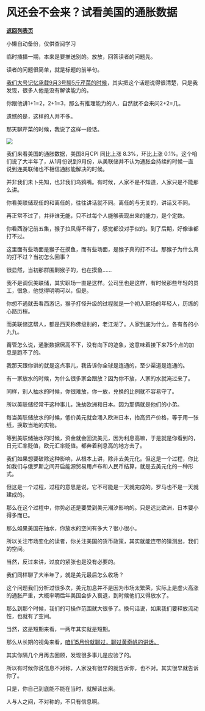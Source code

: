 # 风还会不会来？试看美国的通胀数据

[**返回列表页**](/gzh/记忆承载3)

小懒自动备份，仅供查阅学习

临时插播一期，本来是要推送别的。放放，回答读者的问题先。

读者的问题很简单，就是标题的前半句。  

[我们大号记忆承载9月3号聊5斤芹菜的时候](https://mp.weixin.qq.com/s?__biz=MzU0MjYwNDU2Mw==&mid=2247507476&idx=1&sn=dfa2f38943cdb66f419094944fbce31f&chksm=fb1ab268cc6d3b7ea5f020eff31ad82d91f71a5e7dec26965091a331d956ce16b89cb0d47e35&token=209458571&lang=zh_CN&scene=21#wechat_redirect)，其实把这个话题说得很清楚，只是我发现，很多人他是没有解读能力的。

你跟他讲1+1=2，2+1=3，那么有推理能力的人，自然就不会来问2+2=几。

遗憾的是，这样的人并不多。  

那天聊芹菜的时候，我说了这样一段话。  

![](https://mmbiz.qpic.cn/mmbiz_png/aYCQDPqZ8kzqM9Lg0XH6JeI6juakazib2uWBcm7CIPGiaj4dpTiby8puibuAkvwdobDQS2zAficRnr9t3dcATlmZEng/640?wx_fmt=png)

我们来看美国的通胀数据，美国8月CPI 同比上涨 8.3%，环比上涨
0.1%。这个咱们说了大半年了，从1月份说到9月份，从美联储并不认为通胀会持续的时候一直说到连美联储也不相信通胀能解决的时候。

并非我们未卜先知，也非我们乌鸦嘴。有时候，人家不是不知道，人家只是不能那么讲。

你看美联储现任的和离任的，往往讲话就不同。离任的与无关的，讲话又不同。  

再正常不过了，并非谁无能，只不过每个人能够表现出来的能力，是个定数。  

你看西游记前五集，猴子拉风得不得了，感觉都没对手似的。到了后期，好像谁都打不过。  

这里面有些场面是猴子在摸鱼，而有些场面，是猴子真的打不过。那猴子为什么真的打不过？当初怎么回事？  

很显然，当初那群围剿猴子的，也在摸鱼......

我不是调侃美联储，其实职场一直是这样。公司里也是这样，有时候那些年轻的员工，很急，他觉得明明可以，但是。  

你想不通就去看西游记，猴子打怪升级的过程就是一个初入职场的年轻人，历练的心路历程。  

而美联储这帮人，都是西天称佛级别的，老江湖了。人家到底为什么，各有各的小九九。  

甭管怎么说，通胀数据居高不下，没有向下的迹象，这意味着接下来75个点的加息是跑不了的。  

我那天跟你讲的就是这点事儿，我告诉你全球是连通的，至少渠道是连通的。  

有一家放水的时候，为什么很多家会跟放？因为你不放，人家的水就淹过来了。

同样，别人抽水的时候，你很难放，你一放，兑换的比例就不容易守了。

所以美联储经常干这种事儿，洗劫欧洲和日本。因为那俩就是他们的小弟。  

每当美联储放水的时候，低价美元就会涌入欧洲日本，抬高资产价格，等于用一张纸，换取当地的实物。  

等到美联储抽水的时候，资金就会回流美元，因为利息高嘛，于是就是你看到的，日元汇率贬值，欧元汇率贬值。都奔着利息高的地方去了。

我们如果想要破除这种影响，从根本上讲，除非去美元化。但这是一个过程，你比如我们与俄罗斯之间开启能源贸易用卢布和人民币结算，就是去美元化的一种形式。  

但这是一个过程，过程的意思是说，它不可能是一天就完成的。罗马也不是一天就建成的。  

那么在这个过程中，你势必还是要受到美元潮汐影响的。只是远比欧洲，日本要小得多而已。  

那么如果美国在抽水，你放水的空间有多大？很小很小。  

所以关注市场变化的读者，你关注美国的货币政策，其实就能连带的猜测出，我们的空间。  

当然，反过来讲，过度的紧张也是没有必要的。  

我们同样聊了大半年了，就是美元最后怎么收场？  

这个问题我们分析过很多次，美元加息并不是因为市场太繁荣，实际上是虚火高涨的通胀严重，大概率明后年美国会步入衰退，到时候他们又得放水了。

那么到那个时候，我们的可操作范围就大很多了。换句话说，如果我们要释放流动性，也就有了空间。

当然，这是短期来看，一两年其实就是短期。  

那么从长期的视角来看，[咱们5月份就聊过，聊过黄奇帆的讲话。](https://mp.weixin.qq.com/s?__biz=MzU3NDc5Nzc0NQ==&mid=2247516711&idx=1&sn=632089c358e71c2d3f6b7f92aead8c2d&chksm=fd2e20f9ca59a9ef86db5e236e29520e208aaadb3cb9ffb4cca58cbbd7fb2e07800d0fdacc3b&token=699596968&lang=zh_CN&scene=21#wechat_redirect)

其实你隔几个月再去回顾，发现很多事儿是应验了的。

所以有时候你说信息不对称，人家没有很早的就告诉你，也不对。其实很早就告诉你了。  

只是，你自己到底能不能在当时，就解读出来。

人与人之间，不对称的，不只有信息啊。

